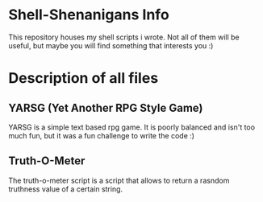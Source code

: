 # Shell-Shenanigans Info
This repository houses my shell scripts i wrote. Not all of them will be useful, but maybe you will find something that interests you :)


# Description of all files
## YARSG (Yet Another RPG Style Game)
YARSG is a simple text based rpg game.
It is poorly balanced and isn't too much fun, but it was a fun challenge to write the code :)

## Truth-O-Meter
The truth-o-meter script is a script that allows to return a rasndom truthness value of a certain string.
